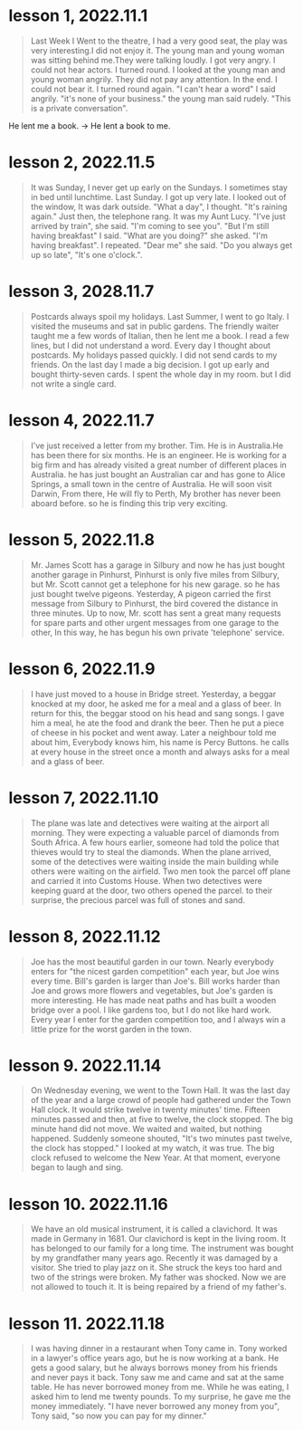 # lesson 1, 2022.11.1

> Last Week I Went to the theatre, I had a very good seat, the play was very interesting.I did not enjoy it.
> The young man and young woman was sitting behind me.They were talking loudly. I got very angry. I could not hear
> actors.
> I turned round. I looked at the young man and young woman angrily. They did not pay any attention.
> In the end. I could not bear it. I turned round again. "I can't hear a word" I said angrily.
> "it's none of your business." the young man said rudely. "This is a private conversation".
>


He lent me a book. -> He lent a book to me.

# lesson 2, 2022.11.5

> It was Sunday, I never get up early on the Sundays. I sometimes stay in bed until lunchtime.
> Last Sunday. I got up very late. I looked out of the window, It was dark outside.
> "What a day", I thought. "It's raining again." Just then, the telephone rang. It was my Aunt Lucy.
> "I've just arrived by train", she said. "I'm coming to see you".
> "But I'm still having breakfast" I said.
> "What are you doing?" she asked.
> "I'm having breakfast". I repeated.
> "Dear me" she said. "Do you always get up so late", "It's one o'clock.".

# lesson 3, 2028.11.7

> Postcards always spoil my holidays. Last Summer, I went to go Italy. I visited the museums and sat in public gardens.
> The friendly waiter taught me a few words of Italian, then he lent me a book. I read a few lines, but I did not
> understand a word. Every day I thought about postcards. My holidays passed quickly. I did not send cards to my
> friends. On the last day I made a big decision. I got up early and bought thirty-seven cards. I spent the whole day in
> my room. but I did not write a single card.

# lesson 4, 2022.11.7

> I've just received a letter from my brother. Tim. He is in Australia.He has been there for six months. He is an
> engineer. He is working for a big firm and has already visited a great number of different places in Australia. he has
> just bought an Australian car and has gone to Alice Springs, a small town in the centre of Australia. He will soon
> visit
> Darwin, From there, He will fly to Perth, My brother has never been aboard before. so he is finding this trip very
> exciting.

# lesson 5, 2022.11.8

> Mr. James Scott has a garage in Silbury and now he has just bought another garage in Pinhurst, Pinhurst is only five
> miles from Silbury, but Mr. Scott cannot get a telephone for his new garage. so he has just bought twelve pigeons.
> Yesterday, A pigeon carried the first message from Silbury to Pinhurst, the bird covered the distance in three
> minutes.
> Up to now, Mr. scott has sent a great many requests for spare parts and other urgent messages from one garage to the
> other, In this way, he has begun his own private 'telephone' service.

# lesson 6, 2022.11.9

> I have just moved to a house in Bridge street. Yesterday, a beggar knocked at my door, he asked me for a meal and a
> glass of beer. In return for this, the beggar stood on his head and sang songs. I gave him a meal, he ate the food and
> drank the beer. Then he put a piece of cheese in his pocket and went away. Later a neighbour told me about him,
> Everybody knows him, his name is Percy Buttons. he calls at every house in the street once a month and always asks for
> a
> meal and a glass of beer.

# lesson 7, 2022.11.10

> The plane was late and detectives were waiting at the airport all morning. They were expecting a valuable parcel of
> diamonds from South Africa. A few hours earlier, someone had told the police that thieves would try to steal the
> diamonds. When the plane arrived, some of the detectives were waiting inside the main building while others were
> waiting on the airfield. Two men took the parcel off plane and carried it into Customs House. When two detectives were
> keeping guard at the door, two others opened the parcel. to their surprise, the precious parcel was full of stones and
> sand.

# lesson 8, 2022.11.12

> Joe has the most beautiful garden in our town. Nearly everybody enters for "the nicest garden competition" each year,
> but Joe wins every time. Bill's garden is larger than Joe's. Bill works harder than Joe and grows more flowers and
> vegetables, but Joe's garden is more interesting. He has made neat paths and has built a wooden bridge over a pool. I
> like gardens too, but I do not like hard work. Every year I enter for the garden competition too, and I always win a
> little prize for the worst garden in the town.

# lesson 9. 2022.11.14

> On Wednesday evening, we went to the Town Hall. It was the last day of the year and a large crowd of people had
> gathered under the Town Hall clock. It would strike twelve in twenty minutes' time. Fifteen minutes passed and then,
> at five to twelve, the clock stopped. The big minute hand did not move. We waited and waited, but nothing happened.
> Suddenly someone shouted, "It's two minutes past twelve, the clock has stopped." I looked at my watch, it was true.
> The big clock refused to welcome the New Year. At that moment, everyone began to laugh and sing.

# lesson 10. 2022.11.16

> We have an old musical instrument, it is called a clavichord. It was made in Germany in 1681. Our clavichord is kept
> in the living room. It has belonged to our family for a long time. The instrument was bought by my grandfather many
> years ago. Recently it was damaged by a visitor. She tried to play jazz on it. She struck the keys too hard and two of
> the strings were broken. My father was shocked. Now we are not allowed to touch it. It is being repaired by a friend
> of my father's.

# lesson 11. 2022.11.18

> I was having dinner in a restaurant when Tony came in. Tony worked in a lawyer's office years ago, but he is now
> working at a bank. He gets a good salary, but he always borrows money from his friends and never pays it back. Tony saw
> me and came and sat at the same table. He has never borrowed money from me. While he was eating, I asked him to lend me
> twenty pounds. To my surprise, he gave me the money immediately. "I have never borrowed any money from you", Tony
> said, "so now you can pay for my dinner."



